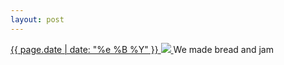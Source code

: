 ```yaml
---
layout: post
---
```


<p>
  <a href="/26">
    <time>{{ page.date | date: "%e %B %Y" }}</time>
    <img src="https://s3.amazonaws.com/life.aaronjgreenberg.com/26.jpg">
  </a>
  We made bread and jam
</p>
